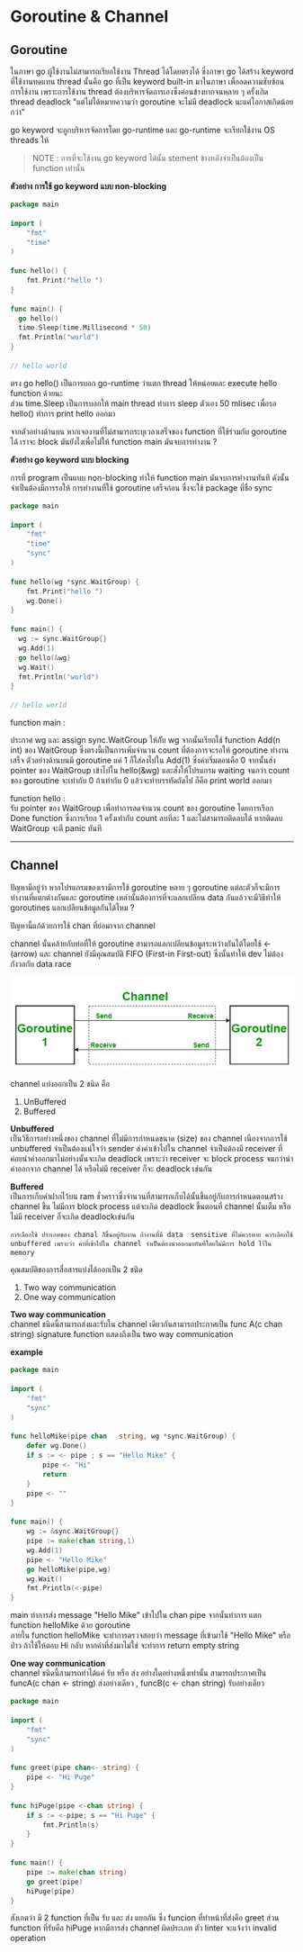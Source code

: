 # Goroutine & Channel


## Goroutine
ในภาษา go ผู้ใช้งานไม่สามารถเรียกใช้งาน Thread ได้โดยตรงได้ ​ซึ่งภาษา go ได้สร้าง keyword ที่ใช้งานทดแทน thread นั้นคือ
go ที่เป็น keyword built-in มาในภาษา เพื่อลดความซับซ้อนการใช้งาน เพราะการใช้งาน thread ต้องบริหารจัดการเองซึ่งค่อนข้างยากจนหลาย ๆ ครั้งเกิด
thread deadlock  "แต่ไม่ได้หมายความว่า goroutine จะไม่มี deadlock นะแค่โอกาสเกิดน้อยกว่า" 

go keyword จะถูกบริหารจัดการโดย go-runtime และ go-runtime จะเรียกใช้งาน OS threads ให้


  > NOTE : การที่จะใช้งาน go keyword ได้นั้น stement ข้างหลังจำเป็นต้องเป็น function เท่านั้น

**ตัวอย่าง การใช้ go keyword แบบ non-blocking**

```go
package main

import (
    "fmt"
    "time"
)

func hello() {
    fmt.Print("hello ")
}

func main() { 
  go hello()
  time.Sleep(time.Millisecond * 50)
  fmt.Println("world")
}

// hello world
```

ตรง go hello() เป็นการบอก go-runtime ว่าแตก thread ให้หน่อยและ execute hello function ด้วยนะ  
ส่วน time.Sleep เป็นการบอกให้ main thread ทำการ sleep ตัวเอง 50 mlisec เพื่อรอ hello() ทำการ print hello ออกมา

จากตัวอย่างด้านบน หากเจองานที่ไม่สามารถระบุเวลาเสร็จของ function ที่ใช้ร่วมกับ goroutine ได้ เราจะ block มันยังไงเพื่อไม่ให้ function main มันจบการทำงาน ?

**ตัวอย่าง go keyword แบบ blocking**

การที่ program เป็นแบบ non-blocking ทำให้ function main มันจบการทำงานทันที ดังนั้นจำเป็นต้องมีการรอให้ การทำงานที่ใช้ goroutine เสร็จก่อน ซึ่งจะใช้ package ที่ชื่อ sync

```go
package main

import (
    "fmt"
    "time"
    "sync"
)

func hello(wg *sync.WaitGroup) {
    fmt.Print("hello ")
    wg.Done()
}

func main() { 
  wg := sync.WaitGroup{}
  wg.Add(1)
  go hello(&wg)
  wg.Wait()
  fmt.Println("world")
}

// hello world
```

function main  :    

ประกาศ wg และ assign sync.WaitGroup ให้กัับ wg
จากนั้นเรียกใช้ function Add(n int) ของ WaitGroup ซึ่งตรงนี้เป็นการเพิ่มจำนวน count  ที่ต้องการจะรอให้ goroutine ทำงานเสร็จ ตัวอย่างด้านบนมี goroutine แค่ 1 ก็ใส่ลงไปใน Add(1) ซึ่งค่าเริ่มตอนคือ 0 จากนั้นส่ง pointer ของ WaitGroup เข้าไปใน hello(&wg) และสั่งให้โปรแกรม waiting จนกว่า count ของ goroutine จะเท่ากับ 0 ถ้าเท่ากับ 0 แล้วจะทำบรรทัดถัดไป ก็คือ print world ออกมา

function hello :   
 รับ pointer ของ WaitGroup เพื่อทำการลดจำนวน count ของ goroutine โดยการเรีอก Done function ซึ่งการเรียก 1 ครั้งเท่ากับ count ลบทีละ 1 และไม่สามารถติดลบได้ หากติดลบ WaitGroup จะตี panic ทันที 


---

## Channel

ปัญหามีอยู่ว่า หากโปรแกรมของเรามีการใช้ goroutine หลาย ๆ goroutine แต่ละตัวก็จะมีการทำงานที่แตกต่างกันและ goroutine เหล่านั้นต้องการที่จะแลกเปลียน  data กันแล้วจะมีวิธีทำให้ goroutines แลกเปลียนข้อมูลกันได้ไหม ? 

ปัญหานี้แก้ด้วยการใช้ chan ที่ย่อมาจาก channel

channel นั้นคล้ายกับท่อที่ให้ goroutine สามารถแลกเปลียนข้อมูลระหว่างกันได้โดยใช้  <- (arrow) และ channel ยังมีคุณสมบัติ FIFO (First-in First-out) ซึ่งนั้นทำให้ dev ไม่ต้องกังวลกับ data race 

![](github.com/../channel.jpg)


channel แบ่งออกเป็น 2 ชนิด คือ
1. UnBuffered 
2. Buffered
   
**Unbuffered**    
เป็นวิธีการอย่างหนึ่งของ channel ที่ไม่มีการกำหนดขนาด (size) ของ channel เนืองจากการใช้ unbuffered จำเป็นต้องแน่ใจว่า sender ส่งค่าเข้าไปใน channel จำเป็นต้องมี receiver ที่ค่อยนำค่าออกมาไม่อย่างนั้นจะเกิด deadlock เพราะว่า receiver จะ block process จนกว่านำค่าออกจาก channel ได้ หรือไม่มี receiver ก็จะ deadlock เช่นกัน

**Buffered**   
เป็นการเก็บค่าฝากไว้บน ram ชั่วคราวซึ่งจำนวนที่สามารถเก็บได้นั้นขึ้นอยู่กับการกำหนดตอนสร้าง channel ขึ้น ไม่มีการ block process แต่จะเกิด deadlock ขึ้นตอนที่ channel นั้นเต็ม หรือ ไม่มี receiver ก็จะเกิด deadlockเช่นกัน
 
 
 	การเลือกใช้ ประเภทของ chanal ก็ขึ้นอยู่กับงาน ถ้างานที่มี data  sensitive ที่ไม่ควรหาย ควรเลือกใช้ unbuffered เพราะว่า ค่าที่เข้าไปใน channel จำเป็นต้องนำออกมาทันทีโดยไม่มีการ hold ไว้ใน memory 

คุณสมบัติของการสื่อสารแบ่งได้ออกเป็น 2 ชนิด 

1. Two way communication
2. One way communication


**Two way communication**    
channel ชนิดนี้สามารถส่งและรับใน channel เดียวกันสามารถประกาศเป็น func A(c chan string)  signature function แสดงถึงเป็น two way communication

**example**   
```go 
package main

import (
	"fmt"
	"sync"
)

func helloMike(pipe chan   string, wg *sync.WaitGroup) {
	defer wg.Done()
	if s := <- pipe ; s == "Hello Mike" {
		pipe <- "Hi"
		return 
	}
	pipe <- ""
}

func main() {
	wg := &sync.WaitGroup{}
	pipe := make(chan string,1)
	wg.Add(1)
	pipe <- "Hello Mike"
	go helloMike(pipe,wg)
	wg.Wait()
	fmt.Println(<-pipe)
}
```

main ทำการส่ง message "Hello Mike" เข้าไปใน chan pipe จากนั้นทำการ แตก function helloMike  ด้วย goroutine    
ภายใน function helloMike จะทำการตรวจสอบว่า message ที่เข้ามาใช้  "Hello Mike" หรือป่าว ถ้าใช้ให้ตอบ Hi กลับ หากค่าที่ส่งมาไม่ใช่ จะทำการ return empty string  


**One way  communication**   
channel ชนิดนี้สามารถทำได้แค่ รับ หรือ ส่ง อย่างใดอย่างหนึ่งเท่านั้น สามารถประกาศเป็น   
 funcA(c chan <- string) ส่งอย่างเดียว , funcB(c <- chan string) รับอย่างเดียว

```go 
package main

import (
	"fmt"
	"sync"
)

func greet(pipe chan<- string) {
	pipe <- "Hi Puge"
}

func hiPuge(pipe <-chan string) {
	if s := <-pipe; s == "Hi Puge" {
		fmt.Println(s)
	}
}

func main() {
	pipe := make(chan string)
	go greet(pipe)
	hiPuge(pipe)
}

```

สังเกตว่า มี 2 function ที่เป็น รับ และ ส่ง แยกกัน ซึ่ง funcion ที่ทำหน้าที่ส่งคือ greet ส่วน function ที่รับคือ hiPuge หากมีการส่ง channel ผิดประเภท ตัว linter จะแจ้งว่า invalid operation
